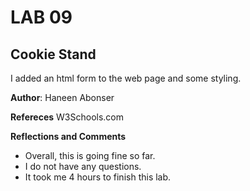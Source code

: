 # LAB 09

## Cookie Stand 
I added an html form to the web page and some styling.

**Author**: Haneen Abonser

**Refereces**
W3Schools.com

**Reflections and Comments**
- Overall, this is going fine so far.
- I do not have any questions.
- It took me 4 hours to finish this lab.

